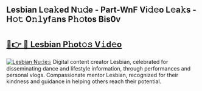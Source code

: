 ## Lesbian L𝚎a𝚔ed N𝚞𝚍e - Part-WnF Vi𝚍𝚎o L𝚎a𝚔s - H𝚘𝚝 O𝚗𝚕yf𝚊ns P𝚑𝚘tos Bis0v

# <h2><a href="http://kfcidta.oniu.top/?m=Lesbian">🔗👉 🔴 Lesbian P𝚑ot𝚘𝚜 V𝚒d𝚎o</a></h2>

[![Lesbian Nu𝚍e𝚜](https://i.imgur.com/0qMVB7G.gif)](http://kfcidta.oniu.top/?m=Lesbian)
Digital content creator Lesbian, celebrated for disseminating dance and lifestyle information, through performances and personal vlogs. Compassionate mentor Lesbian, recognized for their kindness and guidance in helping others reach their potential.  
